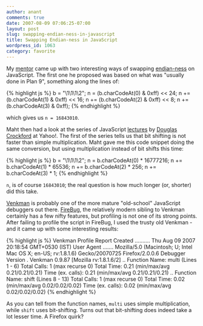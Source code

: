 ```yaml
---
author: anant
comments: true
date: 2007-08-09 07:06:25-07:00
layout: post
slug: swapping-endian-ness-in-javascript
title: Swapping Endian-ness in JavaScript
wordpress_id: 1063
category: favorite
---
```


My [mentor](http://replay.waybackmachine.org/20070818155809/http://www.maht0x0r.net/) came up with two interesting ways of swapping [endian-ness](http://replay.waybackmachine.org/20070818155809/http://en.wikipedia.org/wiki/Endian) on JavaScript. The first one he proposed was based on what was "usually done in Plan 9", something along the lines of:

{% highlight js %}
b = "\1\1\1\2";
n = (b.charCodeAt(0) & 0xff) << 24;
n += (b.charCodeAt(1) & 0xff) << 16;
n += (b.charCodeAt(2) & 0xff) << 8;
n += (b.charCodeAt(3) & 0xff);
{% endhighlight %}

which gives us `n = 16843010`.

Maht then had a look at the series of JavaScript [lectures](http://replay.waybackmachine.org/20070818155809/http://101out.com/jss.php) by [Douglas Crockford](http://replay.waybackmachine.org/20070818155809/http://www.crockford.com/) at Yahoo!. The first of the series tells us that bit shifting is not faster than simple multiplication. Maht gave me this code snippet doing the same conversion, but using multiplication instead of bit shifts this time:

{% highlight js %}
b = "\1\1\1\2";
n = b.charCodeAt(0) * 16777216;
n += b.charCodeAt(1) * 65536;
n += b.charCodeAt(2) * 256;
n += b.charCodeAt(3) * 1;
{% endhighlight %}

`n`, is of course `16843010`; the real question is how much longer (or, shorter) did this take.

[Venkman](http://replay.waybackmachine.org/20070818155809/http://www.mozilla.org/projects/venkman/) is probably one of the more mature "old-school" JavaScript debuggers out there. [FireBug](http://replay.waybackmachine.org/20070818155809/http://www.getfirebug.com/), the relatively modern sibling to Venkman certainly has a few nifty features, but profiling is not one of its strong points. After failing to profile the script in FireBug, I used the trusty old Venkman - and it came up with some interesting results:

{% highlight js %}
Venkman Profile Report
Created ………. Thu Aug 09 2007 20:18:54 GMT+0530 (IST)
User Agent ……. Mozilla/5.0 (Macintosh; U; Intel Mac OS X; en-US; rv:1.8.1.6) Gecko/20070725 Firefox/2.0.0.6
Debugger Version . Venkman 0.9.87 [Mozilla rv:1.8.1.6/2]
..
Function Name: multi (Lines 1 - 6)
Total Calls: 1 (max recurse 0)
Total Time: 0.21 (min/max/avg 0.21/0.21/0.21)
Time (ex. calls): 0.21 (min/max/avg 0.21/0.21/0.21)
..
Function Name: shift (Lines 8 - 13)
Total Calls: 1 (max recurse 0)
Total Time: 0.02 (min/max/avg 0.02/0.02/0.02)
Time (ex. calls): 0.02 (min/max/avg 0.02/0.02/0.02)
{% endhighlight %}

As you can tell from the function names, `multi` uses simple multiplication, while `shift` uses bit-shifting. Turns out that bit-shifting does indeed take a lot lesser time. A Firefox quirk?
